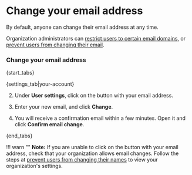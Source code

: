 # Change your email address

By default, anyone can change their email address at any time.

Organization administrators can
[restrict users to certain email domains](/help/change-a-users-name), or
[prevent users from changing their email](/help/restrict-name-and-email-changes).

### Change your email address

{start_tabs}

{settings_tab|your-account}

2. Under **User settings**, click on the button with your email address.

3. Enter your new email, and click **Change**.

4. You will receive a confirmation email within a few minutes. Open it and click **Confirm email change**.

{end_tabs}

!!! warn ""
    **Note:** If you are unable to click on the button with your email address, check
    that your organization allows email changes. Follow the steps at
    [prevent users from changing their names](/help/restrict-name-and-email-changes)
    to view your organization's settings.
